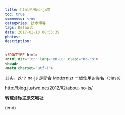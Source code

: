 ```yaml
---
title: html使用no-js类
toc: true
comments: true
categories: 技术博客
tags: Default
date: 2017-01-13 08:55:39
photos:
description:
---
```

```html
<!DOCTYPE html>
<html dir="ltr" lang="en-US" class="no-js">
<head>
<meta charset="utf-8">
```
其实，这个 no-js 是配合 Modernizr 一起使用的类名（class）

http://blog.justwd.net/2012/02/about-no-js/

**转载请标注原文地址**

(end)

